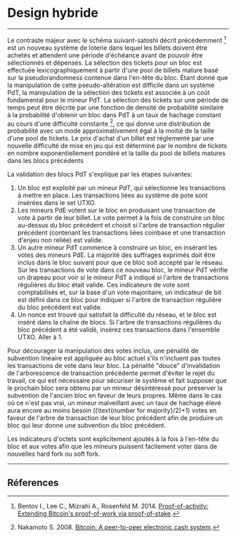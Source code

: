 # **Design hybride**

---

Le contraste majeur avec le schéma suivant-satoshi décrit précédemment [^1] est un nouveau système de loterie dans lequel les billets doivent être achetés et attendent une période d'échéance avant de pouvoir être sélectionnés et dépensés. La sélection des tickets pour un bloc est effectuée lexicographiquement à partir d'une pool de billets mature basé sur la pseudorandomness contenue dans l'en-tête du bloc. Étant donné que la manipulation de cette pseudo-altération est difficile dans un système PdT, la manipulation de la sélection des tickets est associée à un coût fondamental pour le mineur PdT. La sélection des tickets sur une période de temps peut être décrite par une fonction de densité de probabilité similaire à la probabilité d'obtenir un bloc dans PdT à un taux de hachage constant au cours d'une difficulté constante [^2], ce qui donne une distribution de probabilité avec un mode approximativement égal à la moitié de la taille d'une pool de tickets. Le prix d'achat d'un billet est réglementé par une nouvelle difficulté de mise en jeu qui est déterminé par le nombre de tickets en nombre exponentiellement pondéré et la taille du pool de billets matures dans les blocs précédents

La validation des blocs PdT s'explique par les étapes suivantes:

1. Un bloc est exploité par un mineur PdT, qui sélectionne les transactions à mettre en place. Les transactions liées au système de pote sont insérées dans le set UTXO.
2. Les mineurs PdE votent sur le bloc en produisant une transaction de vote à partir de leur billet. Le vote permet à la fois de construire un bloc au-dessus du bloc précédent et choisit si l'arbre de transaction régulier précédent (contenant les transactions liées coinbase et une transaction d'enjeu non reliée) est valide.
3. Un autre mineur PdT commence à construire un bloc, en insérant les votes des mineurs PdE. La majorité des suffrages exprimés doit être inclus dans le bloc suivant pour que ce bloc soit accepté par le réseau. Sur les transactions de vote dans ce nouveau bloc, le mineur PdT vérifie un drapeau pour voir si le mineur PdT a indiqué si l'arbre de transactions régulières du bloc était valide. Ces indicateurs de vote sont comptabilisés et, sur la base d'un vote majoritaire, un indicateur de bit est défini dans ce bloc pour indiquer si l'arbre de transaction régulière du bloc précédent est valide.
4. Un nonce est trouvé qui satisfait la difficulté du réseau, et le bloc est inséré dans la chaîne de blocs. Si l'arbre de transactions régulières du bloc précédent a été validé, insérez ces transactions dans l'ensemble UTXO. Aller à 1.

Pour décourager la manipulation des votes inclus, une pénalité de subvention linéaire est appliquée au bloc actuel s'ils n'incluent pas toutes les transactions de vote dans leur bloc. La pénalité "douce" d'invalidation de l'arborescence de transaction précédente permet d'éviter le rejet du travail, ce qui est nécessaire pour sécuriser le système et fait supposer que le prochain bloc sera obtenu par un mineur désintéressé pour préserver la subvention de l'ancien bloc en faveur de leurs propres. Même dans le cas où ce n'est pas vrai, un mineur malveillant avec un taux de hachage élevé aura encore au moins besoin \((\text{number for majority}/2)+1\) votes en faveur de l'arbre de transaction de leur bloc précédent afin de produire un bloc qui leur donne une subvention du bloc précédent.

Les indicateurs d'octets sont explicitement ajoutés à la fois à l'en-tête du bloc et aux votes afin que les mineurs puissent facilement voter dans de nouvelles hard fork ou soft fork.

---

## **<i class="fa fa-book"></i> Réferences**

[^1]: Bentov I., Lee C., Mizrahi A., Rosenfeld M. 2014. [Proof-of-activity: Extending Bitcoin's proof-of-work via proof-of-stake](https://decred.org/research/bentov2014.pdf).
[^2]: Nakamoto S. 2008. [Bitcoin: A peer-to-peer electronic cash system](https://decred.org/research/nakamoto2008.pdf).
